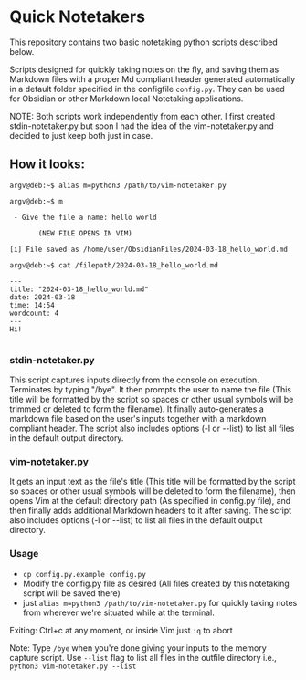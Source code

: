 # Quick Notetakers

This repository contains two basic notetaking python scripts described below.

Scripts designed for quickly taking notes on the fly, and saving them as Markdown files with a proper Md compliant header generated automatically in a default folder specified in the configfile `config.py`. They can be used for Obsidian or other Markdown local Notetaking applications.

NOTE: Both scripts work independently from each other. I first created stdin-notetaker.py but soon I had the idea of the vim-notetaker.py and decided to just keep both just in case.

## How it looks:

```
argv@deb:~$ alias m=python3 /path/to/vim-notetaker.py

argv@deb:~$ m

 - Give the file a name: hello world

       (NEW FILE OPENS IN VIM)

[i] File saved as /home/user/ObsidianFiles/2024-03-18_hello_world.md

```

```
argv@deb:~$ cat /filepath/2024-03-18_hello_world.md

---
title: "2024-03-18_hello_world.md"
date: 2024-03-18
time: 14:54
wordcount: 4
---
Hi!


```

### stdin-notetaker.py
This script captures inputs directly from the console on execution. Terminates by typing "/bye". 
It then prompts the user to name the file (This title will be formatted by the script so spaces or other usual symbols will be trimmed or deleted to form the filename). It finally auto-generates a markdown file based on the user's inputs together with a markdown compliant header. 
The script also includes options (-l or --list) to list all files in the default output directory.

### vim-notetaker.py
It gets an input text as the file's title (This title will be formatted by the script so spaces or other usual symbols will be deleted to form the filename), then opens Vim at the default directory path (As specified in config.py file), and then finally adds additional Markdown headers to it after saving.
The script also includes options (-l or --list) to list all files in the default output directory.

### Usage

- `cp config.py.example config.py`
- Modify the config.py file as desired (All files created by this notetaking script will be saved there)
- just `alias m=python3 /path/to/vim-notetaker.py` for quickly taking notes from wherever we're situated while at the terminal.

Exiting: Ctrl+c at any moment, or inside Vim just `:q` to abort

Note: Type `/bye` when you're done giving your inputs to the memory capture script. Use `--list` flag to list all files in the outfile directory i.e., `python3 vim-notetaker.py --list`
